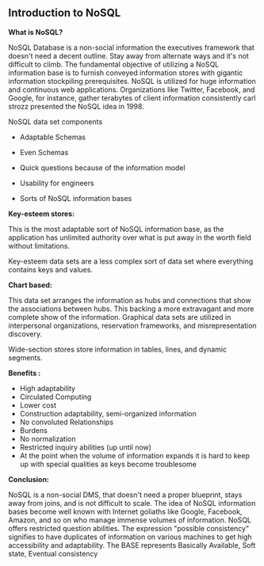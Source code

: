 ## Introduction to NoSQL

**What is NoSQL?**

NoSQL Database is a non-social information the executives framework that doesn't need a decent outline. Stay away from alternate ways and it's not difficult to climb. The fundamental objective of utilizing a NoSQL information base is to furnish conveyed information stores with gigantic information stockpiling prerequisites. NoSQL is utilized for huge information and continuous web applications. Organizations like Twitter, Facebook, and Google, for instance, gather terabytes of client information consistently carl strozz presented the NoSQL idea in 1998.

NoSQL data set components

- Adaptable Schemas

- Even Schemas

- Quick questions because of the information model

- Usability for engineers

- Sorts of NoSQL information bases

**Key-esteem stores:**

This is the most adaptable sort of NoSQL information base, as the application has unlimited authority over what is put away in the worth field without limitations.

Key-esteem data sets are a less complex sort of data set where everything contains keys and values.

**Chart based:**

This data set arranges the information as hubs and connections that show the associations between hubs. This backing a more extravagant and more complete show of the information. Graphical data sets are utilized in interpersonal organizations, reservation frameworks, and misrepresentation discovery.

Wide-section stores store information in tables, lines, and dynamic segments.

**Benefits :**

- High adaptability
- Circulated Computing
- Lower cost
- Construction adaptability, semi-organized information
- No convoluted Relationships
- Burdens
- No normalization
- Restricted inquiry abilities (up until now)
- At the point when the volume of information expands it is hard to keep up with special qualities as keys become troublesome


**Conclusion:**

NoSQL is a non-social DMS, that doesn't need a proper blueprint, stays away from joins, and is not difficult to scale. The idea of NoSQL information bases become well known with Internet goliaths like Google, Facebook, Amazon, and so on who manage immense volumes of information. NoSQL offers restricted question abilities. The expression "possible consistency" signifies to have duplicates of information on various machines to get high accessibility and adaptability. The BASE represents Basically Available, Soft state, Eventual consistency





